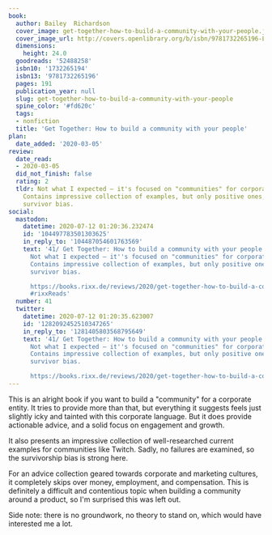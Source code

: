 ```yaml
---
book:
  author: Bailey  Richardson
  cover_image: get-together-how-to-build-a-community-with-your-people.jpg
  cover_image_url: http://covers.openlibrary.org/b/isbn/9781732265196-L.jpg
  dimensions:
    height: 24.0
  goodreads: '52488258'
  isbn10: '1732265194'
  isbn13: '9781732265196'
  pages: 191
  publication_year: null
  slug: get-together-how-to-build-a-community-with-your-people
  spine_color: '#fd620c'
  tags:
  - nonfiction
  title: 'Get Together: How to build a community with your people'
plan:
  date_added: '2020-03-05'
review:
  date_read:
  - 2020-03-05
  did_not_finish: false
  rating: 2
  tldr: Not what I expected – it's focused on "communities" for corporate entities.
    Contains impressive collection of examples, but only positive ones, so yay for
    survivor bias.
social:
  mastodon:
    datetime: 2020-07-12 01:20:36.232474
    id: '104497783501303625'
    in_reply_to: '104487054601763569'
    text: '41/ Get Together: How to build a community with your people by Bailey  Richardson.
      Not what I expected – it''s focused on "communities" for corporate entities.
      Contains impressive collection of examples, but only positive ones, so yay for
      survivor bias.

      https://books.rixx.de/reviews/2020/get-together-how-to-build-a-community-with-your-people/
      #rixxReads'
  number: 41
  twitter:
    datetime: 2020-07-12 01:20:35.623007
    id: '1282092452510347265'
    in_reply_to: '1281405803568795649'
    text: '41/ Get Together: How to build a community with your people by Bailey  Richardson.
      Not what I expected – it''s focused on "communities" for corporate entities.
      Contains impressive collection of examples, but only positive ones, so yay for
      survivor bias.

      https://books.rixx.de/reviews/2020/get-together-how-to-build-a-community-with-your-people/'
---
```


This is an alright book if you want to build a "community" for a corporate entity. It tries to provide more than that, but everything it suggests feels just slightly icky and tainted with this corporate language. But it does provide actionable advice, and a solid focus on engagement and growth.

It also presents an impressive collection of well-researched current examples for communities like Twitch. Sadly, no failures are examined, so the survivorship bias is strong here.

For an advice collection geared towards corporate and marketing cultures, it completely skips over money, employment, and compensation. This is definitely a difficult and contentious topic when building a community around a product, so I'm surprised this was left out.

Side note: there is no groundwork, no theory to stand on, which would have interested me a lot.
